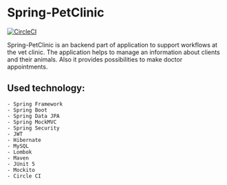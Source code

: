 # Spring-PetClinic


[![CircleCI](https://circleci.com/gh/Aliot26/Spring-PetClinic.svg?style=svg)](https://circleci.com/gh/Aliot26/Spring-PetClinic)



Spring-PetClinic is an backend part of application to support workflows at the vet clinic. The application helps to manage an information about clients and their animals. Also it provides possibilities to make doctor appointments. 

## Used technology:
    - Spring Framework 
    - Spring Boot 
    - Spring Data JPA
    - Spring MockMVC
    - Spring Security
    - JWT
    - Hibernate
    - MySQL
    - Lombok
    - Maven
    - JUnit 5
    - Mockito    
    - Circle CI

